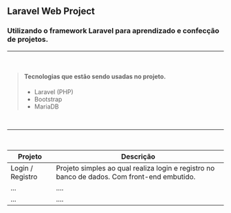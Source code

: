 ## Laravel Web Project

### Utilizando o framework Laravel para aprendizado e confecção de projetos.

___

<br>

> #### Tecnologias que estão sendo usadas no projeto.
>
> - Laravel (PHP)
> - Bootstrap
> - MariaDB

<br>

___

<br>

| Projeto | Descrição |
| ----------- | ----------- |
| Login / Registro | Projeto simples ao qual realiza login e registro no banco de dados. Com front-end embutido. |
| ... | .... | 
| ... | .... | 